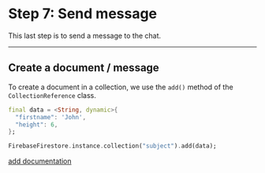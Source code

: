 # Step 7: Send message

This last step is to send a message to the chat.

---

## Create a document / message

To create a document in a collection, we use the `add()` method of the `CollectionReference` class.

```dart
final data = <String, dynamic>{
  "firstname": 'John',
  "height": 6,
};

FirebaseFirestore.instance.collection("subject").add(data);
```

[add documentation](https://pub.dev/documentation/cloud_firestore/latest/cloud_firestore/CollectionReference/add.html)
